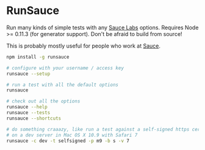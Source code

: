 RunSauce
========

Run many kinds of simple tests with any [Sauce Labs](https://saucelabs.com)
options. Requires Node &gt;= 0.11.3 (for generator support). Don't be afraid to
build from source!

This is probably mostly useful for people who work at
[Sauce](https://github.com/saucelabs).

```bash
npm install -g runsauce

# configure with your username / access key
runsauce --setup

# run a test with all the default options
runsauce

# check out all the options
runsauce --help
runsauce --tests
runsauce --shortcuts

# do something craaazy, like run a test against a self-signed https cert
# on a dev server in Mac OS X 10.9 with Safari 7
runsauce -c dev -t selfsigned -p m9 -b s -v 7
